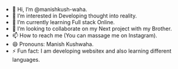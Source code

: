 - 👋 Hi, I’m @manishkush-waha.
- 👀 I’m interested in Developing thought into reality.
- 🌱 I’m currently learning Full stack Online.
- 💞️ I’m looking to collaborate on my Next project with my Brother.
- 📫 How to reach me (You can massage me on Instagram).
- 😄 Pronouns: Manish Kushwaha.
- ⚡ Fun fact: I am developing websitex and also learning different languages.
